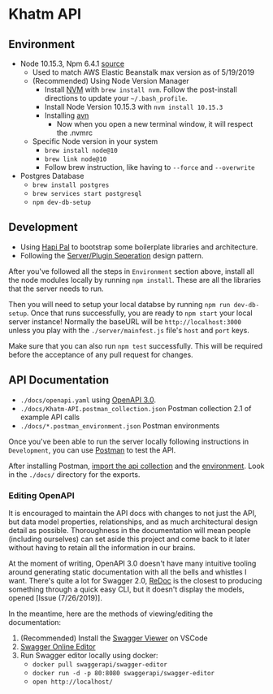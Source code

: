 # Khatm API

## Environment

- Node 10.15.3, Npm 6.4.1 [source](https://medium.com/@katopz/how-to-install-specific-nodejs-version-c6e1cec8aa11)
  - Used to match AWS Elastic Beanstalk max version as of 5/19/2019
  - (Recommended) Using Node Version Manager
     - Install [NVM](https://github.com/nvm-sh/nvm) with `brew install nvm`. Follow the post-install directions to update your `~/.bash_profile`.
     - Install Node Version 10.15.3 with `nvm install 10.15.3`
     - Installing [avn](https://www.npmjs.com/package/avn)
       - Now when you open a new terminal window, it will respect the .nvmrc
  - Specific Node version in your system
     - `brew install node@10`
     - `brew link node@10`
     - Follow brew instruction, like having to `--force` and `--overwrite`
- Postgres Database
  - `brew install postgres`
  - `brew services start postgresql`
  - `npm dev-db-setup`

## Development

- Using [Hapi Pal](https://hapipal.com/) to bootstrap some boilerplate libraries and architecture.
- Following the [Server/Plugin Seperation](https://hapipal.com/best-practices/server-plugin-separation) design pattern.

After you've followed all the steps in `Environment` section above, install all the node modules locally by running `npm install`. These are all the libraries that the server needs to run.

Then you will need to setup your local databse by running `npm run dev-db-setup`. Once that runs successfully, you are ready to `npm start` your local server instance! Normally the baseURL will be `http://localhost:3000` unless you play with the `./server/mainfest.js` file's `host` and `port` keys.

Make sure that you can also run `npm test` successfully. This will be required before the acceptance of any pull request for changes.

## API Documentation

- `./docs/openapi.yaml` using [OpenAPI 3.0](https://swagger.io/blog/news/announcing-openapi-3-0/).
- `./docs/Khatm-API.postman_collection.json` Postman collection 2.1 of example API calls
- `./docs/*.postman_environment.json` Postman environments

Once you've been able to run the server locally following instructions in `Development`, you can use [Postman](https://www.getpostman.com/) to test the API.

After installing Postman, [import the api collection](https://learning.getpostman.com/docs/postman/collections/sharing_collections/) and the [environment](https://learning.getpostman.com/docs/postman/environments_and_globals/manage_environments#sharing-an-environment). Look in the `./docs/` directory for the exports.

### Editing OpenAPI

It is encouraged to maintain the API docs with changes to not just the API, but data model properties, relationships, and as much architectural design detail as possible. Thoroughness in the documentation will mean people (including ourselves) can set aside this project and come back to it later without having to retain all the information in our brains.

At the moment of writing, OpenAPI 3.0 doesn't have many intuitive tooling around generating static documentation with all the bells and whistles I want. There's quite a lot for Swagger 2.0, [ReDoc](https://github.com/Redocly/redoc) is the closest to producing something through a quick easy CLI, but it doesn't display the models, opened [Issue (7/26/2019)].

In the meantime, here are the methods of viewing/editing the documentation:
1. (Recommended) Install the [Swagger Viewer](https://marketplace.visualstudio.com/items?itemName=Arjun.swagger-viewer) on VSCode
1. [Swagger Online Editor](http://editor.swagger.io/)
1. Run Swagger editor locally using docker:
     - `docker pull swaggerapi/swagger-editor`
     - `docker run -d -p 80:8080 swaggerapi/swagger-editor`
     - `open http://localhost/`
